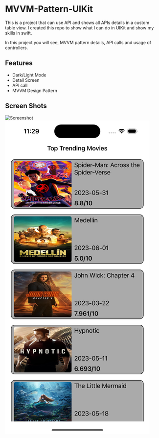 # MVVM-Pattern-UIKit

This is a project that can use API and shows all APIs details in a custom table view. I created this repo to show what I can do in UIKit and show my skills in swift. 

In this project you will see, MVVM pattern details, API calls and usage of controllers.

## Features

- Dark/Light Mode
- Detail Screen
- API call
- MVVM Design Pattern

  
## Screen Shots
![Screenshot](ScreenShots/launchScreen.png)
![Screenshot](ScreenShots/mainScreen.png)



  
